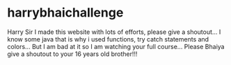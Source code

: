 # harrybhaichallenge
Harry Sir I made this website with lots of efforts, please give a shoutout... I know some java that is why i used functions, try catch statements and colors...
But I am bad at it so I am watching your full course... 
Please Bhaiya give a shoutout to your 16 years old brother!!!
